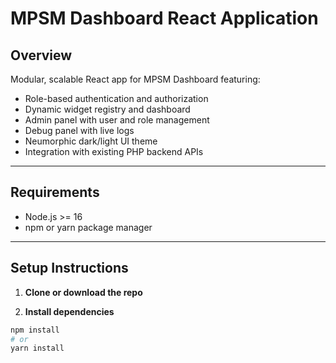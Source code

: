 # MPSM Dashboard React Application

## Overview
Modular, scalable React app for MPSM Dashboard featuring:

- Role-based authentication and authorization  
- Dynamic widget registry and dashboard  
- Admin panel with user and role management  
- Debug panel with live logs  
- Neumorphic dark/light UI theme  
- Integration with existing PHP backend APIs

---

## Requirements

- Node.js >= 16  
- npm or yarn package manager

---

## Setup Instructions

1. **Clone or download the repo**

2. **Install dependencies**

```bash
npm install
# or
yarn install

